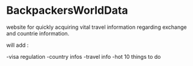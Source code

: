 # BackpackersWorldData

website for quickly acquiring vital travel information regarding exchange and countrie information. 

<p>will add :</p>
-visa regulation
-country infos
-travel info
-hot 10 things to do
